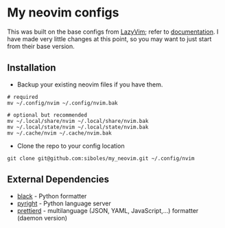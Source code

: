 # My neovim configs

This was built on the base configs from [LazyVim](https://github.com/LazyVim/LazyVim); refer to [documentation](https://lazyvim.github.io/installation).
I have made very little changes at this point, so you may want to just start from their base version.

## Installation

- Backup your existing neovim files if you have them.

```
# required
mv ~/.config/nvim ~/.config/nvim.bak

# optional but recommended
mv ~/.local/share/nvim ~/.local/share/nvim.bak
mv ~/.local/state/nvim ~/.local/state/nvim.bak
mv ~/.cache/nvim ~/.cache/nvim.bak
```

- Clone the repo to your config location

```
git clone git@github.com:siboles/my_neovim.git ~/.config/nvim
```

## External Dependencies

- [black](https://github.com/psf/black) - Python formatter
- [pyright](https://github.com/microsoft/pyright) - Python language server
- [prettierd](https://github.com/fsouza/prettierd) - multilanguage (JSON, YAML, JavaScript,...) formatter (daemon version)
